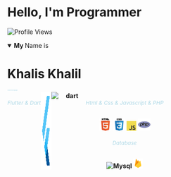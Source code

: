 # Hello, I'm Programmer

![Profile Views](https://komarev.com/ghpvc/?username=Baranaghaa&color=blueviolet)


<details open="true">
  <summary><b>My </b>Name is</summary>
  <h1>Khalis Khalil</h1>
</details>

<h5 style="display: flex; color: lightblue; font-size: 2px">I know these <b> Languages: <b/> </h5>

<div style="text-align:center; display:flex;">
  <h6 style="color: lightblue; font-size: 12px">Flutter & Dart</h6>
<img alt="flutter" width="24px" src="https://raw.githubusercontent.com/github/explore/80688e429a7d4ef2fca1e82350fe8e3517d3494d/topics/flutter/flutter.png"/>
<img alt="dart" width="78px" src="https://www.vectorlogo.zone/logos/dartlang/dartlang-official.svg"/>
<div/>
<h6 style="color: lightblue; font-size: 12px">Html & Css & Javascript & PHP</h6>
<img alt="HTML5" width="28px" src="https://raw.githubusercontent.com/github/explore/80688e429a7d4ef2fca1e82350fe8e3517d3494d/topics/html/html.png" />
<img alt="css" width="28px" src="https://raw.githubusercontent.com/github/explore/80688e429a7d4ef2fca1e82350fe8e3517d3494d/topics/css/css.png" />
<img alt="JavaScript" width="22px" src="https://raw.githubusercontent.com/github/explore/80688e429a7d4ef2fca1e82350fe8e3517d3494d/topics/javascript/javascript.png" />
<img alt="php" width="28px" src="https://raw.githubusercontent.com/github/explore/80688e429a7d4ef2fca1e82350fe8e3517d3494d/topics/php/php.png" />

<h6 style="color: lightblue; font-size: 12px">Database</h6>
<img alt="Mysql" width="80" src="https://www.vectorlogo.zone/logos/mysql/mysql-horizontal.svg" />
<img alt="firebase" width="22px" src="https://raw.githubusercontent.com/github/explore/80688e429a7d4ef2fca1e82350fe8e3517d3494d/topics/firebase/firebase.png" />
<br/>

